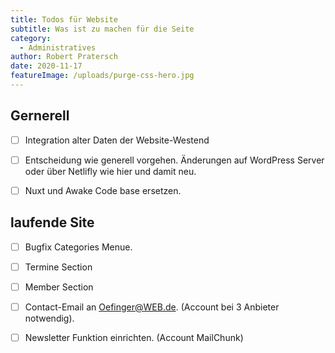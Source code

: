 ```yaml
---
title: Todos für Website
subtitle: Was ist zu machen für die Seite
category:
  - Administratives
author: Robert Pratersch
date: 2020-11-17
featureImage: /uploads/purge-css-hero.jpg
---
```


## Gernerell

- [ ] Integration alter Daten der Website-Westend

- [ ] Entscheidung wie generell vorgehen. Änderungen auf WordPress Server oder über Netlifly wie hier und damit neu.

- [ ] Nuxt und Awake Code base ersetzen.

## laufende Site

- [ ] Bugfix Categories Menue.
- [ ] Termine Section
- [ ] Member Section
- [ ] Contact-Email an Oefinger@WEB.de. (Account bei 3 Anbieter notwendig).
- [ ] Newsletter Funktion einrichten. (Account MailChunk)

